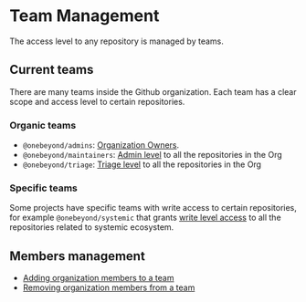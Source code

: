 # Team Management

The access level to any repository is managed by teams.

## Current teams

There are many teams inside the Github organization. Each team has a clear scope and access level to certain repositories.

### Organic teams

- `@onebeyond/admins`: [Organization Owners](https://docs.github.com/en/organizations/managing-peoples-access-to-your-organization-with-roles/roles-in-an-organization#organization-owners).
- `@onebeyond/maintainers`: [Admin level](https://docs.github.com/en/organizations/managing-user-access-to-your-organizations-repositories/repository-roles-for-an-organization#repository-roles-for-organizations) to all the repositories in the Org
- `@onebeyond/triage`: [Triage level](https://docs.github.com/en/organizations/managing-user-access-to-your-organizations-repositories/repository-roles-for-an-organization#repository-roles-for-organizations) to all the repositories in the Org


### Specific teams

Some projects have specific teams with write access to certain repositories, for example `@onebeyond/systemic` that grants [write level access](https://docs.github.com/en/organizations/managing-user-access-to-your-organizations-repositories/repository-roles-for-an-organization#repository-roles-for-organizations) to all the repositories related to systemic ecosystem.


## Members management

- [Adding organization members to a team](https://docs.github.com/en/organizations/organizing-members-into-teams/adding-organization-members-to-a-team)
- [Removing organization members from a team](https://docs.github.com/en/organizations/organizing-members-into-teams/removing-organization-members-from-a-team)